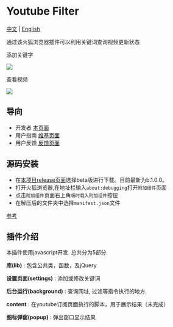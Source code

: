 # Youtube Filter
[中文](https://github.com/c4rO-0/YouTube-Filter/blob/master/README.md) | [English](https://github.com/c4rO-0/YouTube-Filter/blob/master/README_en.md)

通过该火狐浏览器插件可以利用关键词查询视频更新状态

添加关键字

![](https://media.giphy.com/media/3ohs4dmQK9B9GCnNFC/giphy.gif)

查看视频

![](https://media.giphy.com/media/l4pTdjCrc7h0OxFPG/giphy.gif)

## 导向

- 开发者 [本页面](https://github.com/c4rO-0/YouTube-Filter)
- 用户指南 [维基页面](https://github.com/c4rO-0/YouTube-Filter/wiki/%E4%B8%BB%E9%A1%B5) 
- 用户反馈 [反馈页面](https://github.com/c4rO-0/YouTube-Filter/issues)

## 源码安装
- 在[本项目release页面](https://github.com/c4rO-0/YouTube-Filter/releases)选择beta版进行下载。目前最新为b.1.0.0。
- 打开火狐浏览器,在地址栏输入`about:debugging`打开`附加组件`页面
- 点击`附加组件`页面右上角`临时载入附加组件`按钮
- 在解压后的文件夹中选择`manifest.json`文件

[参考](https://youtu.be/cer9EUKegG4)

## 插件介绍
本插件使用javascript开发. 总共分为5部分.

**库(lib)** : 包含公共类，函数，及jQuery

**设置页面(settings)** : 添加或修改关键词

**后台运行(background)** : 查询网址, 过滤等指令执行的地方.

**content** : 在youtube订阅页面执行的脚本，用于展示结果（未完成）

**图标弹窗(popup)** : 弹出窗口显示结果


